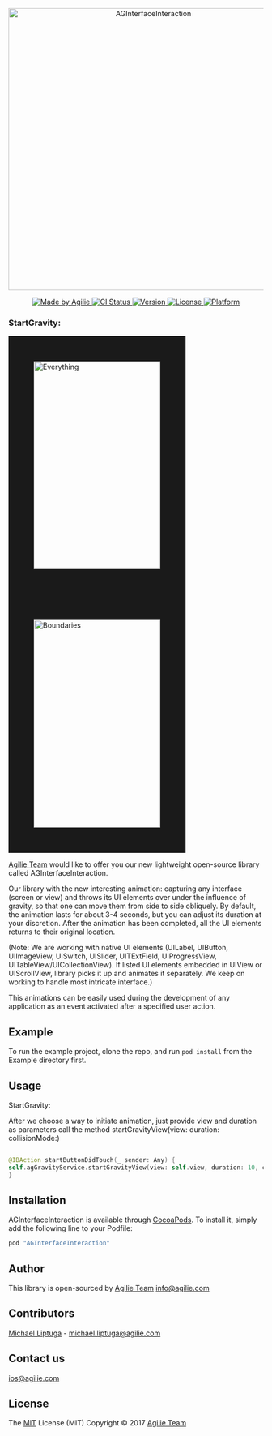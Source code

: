 <p align="center">

<img src="https://user-images.githubusercontent.com/4165054/28317389-52c09c2c-6bcf-11e7-90a6-1d1e104b406d.png" alt="AGInterfaceInteraction" title="AGInterfaceInteraction" width="557"/>
</p>

<p>

</p>

<p align="center">

<a href="https://www.agilie.com?utm_source=github&utm_medium=referral&utm_campaign=Git_Swift&utm_term=AGInterfaceInteraction">
<img src="https://img.shields.io/badge/Made%20by-Agilie-green.svg?style=flat" alt="Made by Agilie">
</a>

<a href="https://travis-ci.org/kalamaznik/AGInterfaceInteraction">
<img src="http://img.shields.io/travis/agilie/AGInterfaceInteraction.svg?style=flat" alt="CI Status">
</a>

<a href="http://cocoapods.org/pods/AGInterfaceInteraction">
<img src="https://img.shields.io/cocoapods/v/AGInterfaceInteraction.svg?style=flat" alt="Version">
</a>

<a href="http://cocoapods.org/pods/AGInterfaceInteraction">
<img src="https://img.shields.io/cocoapods/l/AGInterfaceInteraction.svg?style=flat" alt="License">
</a>

<a href="http://cocoapods.org/pods/AGInterfaceInteraction">
<img src="https://img.shields.io/cocoapods/p/AGInterfaceInteraction.svg?style=flat" alt="Platform">
</a>

</p>

### StartGravity:

<img src="https://cloud.githubusercontent.com/assets/4165054/26112030/7154b75a-3a5f-11e7-903a-af47b80318af.gif" alt="Everything" height="410" width="250" border ="50">   <img src="https://cloud.githubusercontent.com/assets/4165054/26115830/d1c64b4e-3a69-11e7-97ad-bf1fcbafd8ff.gif" alt="Boundaries" height="410" width="250" border ="50">

[Agilie Team](https://agilie.com/en/ios-development-services) would like to offer you our new
lightweight open-source library called AGInterfaceInteraction.

Our library with the new interesting animation: capturing any interface (screen or view) and
throws its UI elements over under the influence of gravity, so that one can move them from side
to side obliquely. By default, the animation lasts for about 3-4 seconds, but you can adjust
its duration at your discretion. After the animation has been completed, all the UI elements returns to their original location.

(Note: We are working with native UI elements (UILabel, UIButton, UIImageView, UISwitch,
UISlider, UITExtField, UIProgressView, UITableView/UICollectionView). If listed UI elements
embedded in UIView or UIScrollView, library picks it up and animates it separately. We keep on
working to handle most intricate interface.)

This animations can be easily used during the development of any application as an event activated after a specified user action.

## Example

To run the example project, clone the repo, and run `pod install` from the Example directory first.


## Usage

StartGravity:

After we choose a way to initiate animation, just provide view and duration as parameters call the method startGravityView(view: duration: collisionMode:)

````swift

@IBAction startButtonDidTouch(_ sender: Any) {
self.agGravityService.startGravityView(view: self.view, duration: 10, collisionMode: .everything)
}

````

## Installation

AGInterfaceInteraction is available through [CocoaPods](http://cocoapods.org). To install
it, simply add the following line to your Podfile:

```ruby
pod "AGInterfaceInteraction"
```

## Author

This library is open-sourced by [Agilie Team](https://www.agilie.com?utm_source=github&utm_medium=referral&utm_campaign=Git_Swift&utm_term=AGInterfaceInteraction) info@agilie.com

## Contributors

[Michael Liptuga](https://github.com/Liptuga-Michael) - <michael.liptuga@agilie.com>


## Contact us

<ios@agilie.com>

## License

The [MIT](LICENSE.MD) License (MIT) Copyright © 2017 [Agilie Team](https://www.agilie.com?utm_source=github&utm_medium=referral&utm_campaign=Git_Swift&utm_term=AGInterfaceInteraction)
